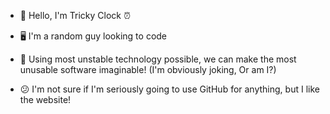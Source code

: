 - 🤗 Hello, I'm Tricky Clock ⏰
- 🖥️ I'm a random guy looking to code
- 🚀 Using most unstable technology possible, we can make the most unusable software imaginable! (I'm obviously joking, Or am I?)

- 😕 I'm not sure if I'm seriously going to use GitHub for anything, but I like the website!
